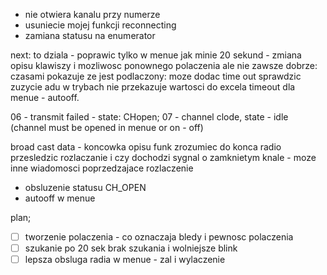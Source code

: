 - nie otwiera kanalu przy numerze
- usuniecie mojej funkcji reconnecting
- zamiana statusu na enumerator

next:
to dziala - poprawic tylko w menue jak minie 20 sekund - zmiana opisu klawiszy i mozliwosc ponownego polaczenia
	ale nie zawsze dobrze: czasami pokazuje ze jest podlaczony: moze dodac time out
sprawdzic zuzycie adu w trybach
nie przekazuje wartosci do excela
timeout dla menue - autooff.

06 - transmit failed - state: CHopen; 07 - channel clode, state - idle (channel must be opened in menue or on - off)

broad cast data - koncowka opisu funk
zrozumiec do konca radio
przesledzic rozlaczanie i czy dochodzi sygnal o zamknietym knale - moze inne wiadomosci poprzedzajace rozlaczenie
- obsluzenie statusu CH_OPEN
- autooff w menue

plan;
- [ ] tworzenie polaczenia - co oznaczaja bledy i pewnosc polaczenia
- [ ] szukanie po 20 sek brak szukania i wolniejsze blink
- [ ] lepsza obsluga radia w menue - zal i wylaczenie